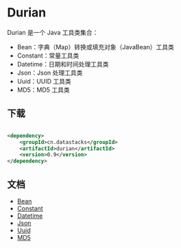 # Durian

Durian 是一个 Java 工具类集合：

* Bean：字典（Map）转换或填充对象（JavaBean）工具类
* Constant：常量工具类
* Datetime：日期和时间处理工具类
* Json：Json 处理工具类
* Uuid：UUID 工具类
* MD5：MD5 工具类

## 下载

```xml

<dependency>
    <groupId>cn.datastacks</groupId>
    <artifactId>durian</artifactId>
    <version>0.9</version>
</dependency>
```

## 文档

* [Bean](./doc/bean.md)
* [Constant](./doc/constant.md)
* [Datetime](./doc/datetime.md)
* [Json](./doc/json.md)
* [Uuid](./doc/uuid.md)
* [MD5](./doc/md5.md)